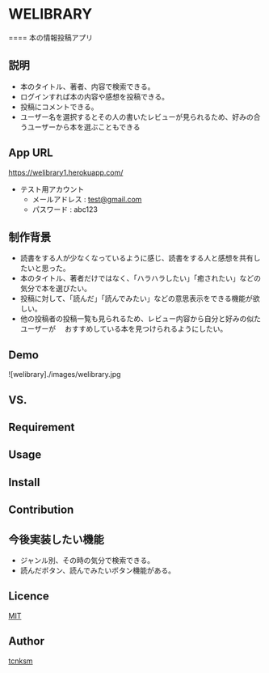 
# WELIBRARY
====
本の情報投稿アプリ

## 説明
- 本のタイトル、著者、内容で検索できる。
- ログインすれば本の内容や感想を投稿できる。
- 投稿にコメントできる。
- ユーザー名を選択するとその人の書いたレビューが見られるため、好みの合うユーザーから本を選ぶこともできる

## App URL
https://welibrary1.herokuapp.com/

- テスト用アカウント
  - メールアドレス : test@gmail.com
  - パスワード : abc123

## 制作背景
- 読書をする人が少なくなっているように感じ、読書をする人と感想を共有したいと思った。
- 本のタイトル、著者だけではなく、「ハラハラしたい」「癒されたい」などの気分で本を選びたい。
- 投稿に対して、「読んだ」「読んでみたい」などの意思表示をできる機能が欲しい。
- 他の投稿者の投稿一覧も見られるため、レビュー内容から自分と好みの似たユーザーが
　おすすめしている本を見つけられるようにしたい。

## Demo

![welibrary]./images/welibrary.jpg

## VS. 

## Requirement

## Usage

## Install

## Contribution

## 今後実装したい機能
- ジャンル別、その時の気分で検索できる。
- 読んだボタン、読んでみたいボタン機能がある。

## Licence

[MIT](https://github.com/tcnksm/tool/blob/master/LICENCE)

## Author

[tcnksm](https://github.com/tcnksm)

